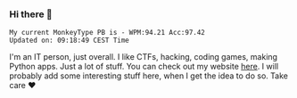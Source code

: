### Hi there 👋
<!-- PB START -->
```
My current MonkeyType PB is - WPM:94.21 Acc:97.42
Updated on: 09:18:49 CEST Time
```
<!-- PB END -->
I'm an IT person, just overall. I like CTFs, hacking, coding games, making Python apps. Just a lot of stuff.
You can check out my website [here](https://skill3472.github.io/).
I will probably add some interesting stuff here, when I get the idea to do so. Take care ❤️
